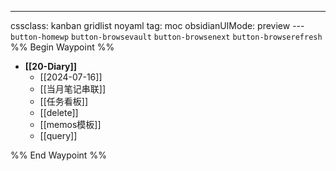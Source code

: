 ---
cssclass: kanban gridlist noyaml
tag: moc
obsidianUIMode: preview
--- `button-homewp`  `button-browsevault`  `button-browsenext` `button-browserefresh` 
%% Begin Waypoint %%
- **[[20-Diary]]**
	- [[2024-07-16]]
	- [[当月笔记串联]]
	- [[任务看板]]
	- [[delete]]
	- [[memos模板]]
	- [[query]]

%% End Waypoint %%